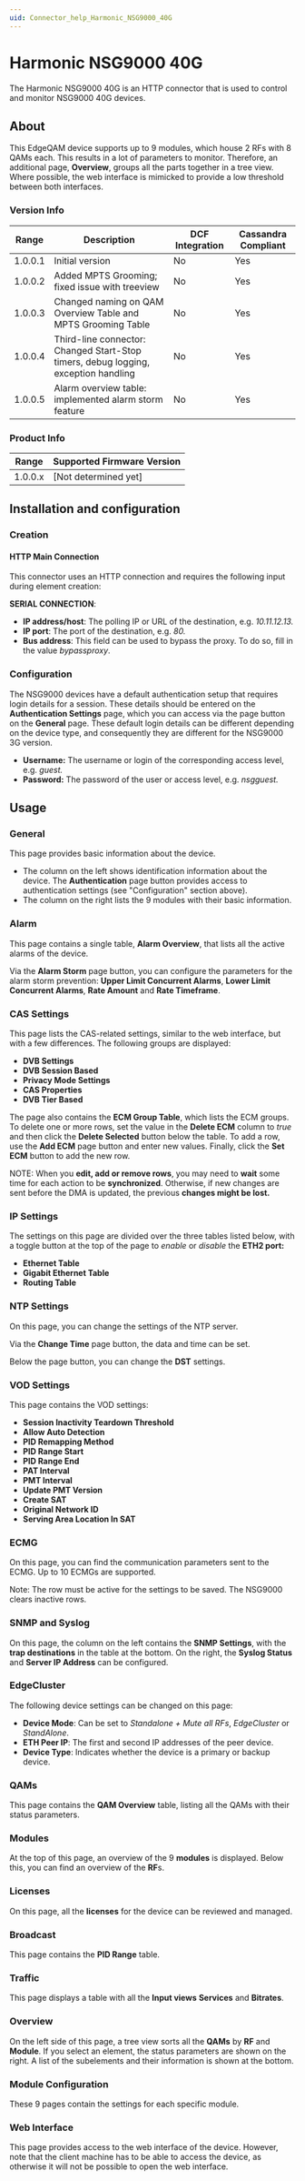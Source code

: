 ```yaml
---
uid: Connector_help_Harmonic_NSG9000_40G
---
```


# Harmonic NSG9000 40G

The Harmonic NSG9000 40G is an HTTP connector that is used to control and monitor NSG9000 40G devices.

## About

This EdgeQAM device supports up to 9 modules, which house 2 RFs with 8 QAMs each. This results in a lot of parameters to monitor. Therefore, an additional page, **Overview**, groups all the parts together in a tree view. Where possible, the web interface is mimicked to provide a low threshold between both interfaces.

### Version Info

| **Range** | **Description**                                                               | **DCF Integration** | **Cassandra Compliant** |
|------------------|-------------------------------------------------------------------------------|---------------------|-------------------------|
| 1.0.0.1          | Initial version                                                               | No                  | Yes                     |
| 1.0.0.2          | Added MPTS Grooming; fixed issue with treeview                                | No                  | Yes                     |
| 1.0.0.3          | Changed naming on QAM Overview Table and MPTS Grooming Table                  | No                  | Yes                     |
| 1.0.0.4          | Third-line connector: Changed Start-Stop timers, debug logging, exception handling | No                  | Yes                     |
| 1.0.0.5          | Alarm overview table: implemented alarm storm feature                         | No                  | Yes                     |

### Product Info

| Range | Supported Firmware Version |
|------------------|-----------------------------|
| 1.0.0.x          | \[Not determined yet\]      |

## Installation and configuration

### Creation

#### HTTP Main Connection

This connector uses an HTTP connection and requires the following input during element creation:

**SERIAL CONNECTION**:

- **IP address/host**: The polling IP or URL of the destination, e.g. *10.11.12.13.*
- **IP port**: The port of the destination, e.g. *80.*
- **Bus address**: This field can be used to bypass the proxy. To do so, fill in the value *bypassproxy*.

### Configuration

The NSG9000 devices have a default authentication setup that requires login details for a session. These details should be entered on the **Authentication Settings** page, which you can access via the page button on the **General** page. These default login details can be different depending on the device type, and consequently they are different for the NSG9000 3G version.

- **Username:** The username or login of the corresponding access level, e.g. *guest.*
- **Password:** The password of the user or access level, e.g. *nsgguest.*

## Usage

### General

This page provides basic information about the device.

- The column on the left shows identification information about the device. The **Authentication** page button provides access to authentication settings (see "Configuration" section above).
- The column on the right lists the 9 modules with their basic information.

### Alarm

This page contains a single table, **Alarm Overview**, that lists all the active alarms of the device.

Via the **Alarm Storm** page button, you can configure the parameters for the alarm storm prevention: **Upper Limit Concurrent Alarms**, **Lower Limit Concurrent Alarms**, **Rate Amount** and **Rate Timeframe**.

### CAS Settings

This page lists the CAS-related settings, similar to the web interface, but with a few differences. The following groups are displayed:

- **DVB Settings**
- **DVB Session Based**
- **Privacy Mode Settings**
- **CAS Properties**
- **DVB Tier Based**

The page also contains the **ECM Group Table**, which lists the ECM groups. To delete one or more rows, set the value in the **Delete ECM** column to *true* and then click the **Delete Selected** button below the table. To add a row, use the **Add ECM** page button and enter new values. Finally, click the **Set ECM** button to add the new row.

NOTE: When you **edit, add or remove rows**, you may need to **wait** some time for each action to be **synchronized**. Otherwise, if new changes are sent before the DMA is updated, the previous **changes might be lost.**

### IP Settings

The settings on this page are divided over the three tables listed below, with a toggle button at the top of the page to *enable* or *disable* the **ETH2 port:**

- **Ethernet Table**
- **Gigabit Ethernet Table**
- **Routing Table**

### NTP Settings

On this page, you can change the settings of the NTP server.

Via the **Change Time** page button, the data and time can be set.

Below the page button, you can change the **DST** settings.

### VOD Settings

This page contains the VOD settings:

- **Session Inactivity Teardown Threshold**
- **Allow Auto Detection**
- **PID Remapping Method**
- **PID Range Start**
- **PID Range End**
- **PAT Interval**
- **PMT Interval**
- **Update PMT Version**
- **Create SAT**
- **Original Network ID**
- **Serving Area Location In SAT**

### ECMG

On this page, you can find the communication parameters sent to the ECMG. Up to 10 ECMGs are supported.

Note: The row must be active for the settings to be saved. The NSG9000 clears inactive rows.

### SNMP and Syslog

On this page, the column on the left contains the **SNMP Settings**, with the **trap destinations** in the table at the bottom. On the right, the **Syslog Status** and **Server IP Address** can be configured.

### EdgeCluster

The following device settings can be changed on this page:

- **Device Mode**: Can be set to *Standalone + Mute all RFs*, *EdgeCluster* or *StandAlone*.
- **ETH Peer IP**: The first and second IP addresses of the peer device.
- **Device Type**: Indicates whether the device is a primary or backup device.

### QAMs

This page contains the **QAM Overview** table, listing all the QAMs with their status parameters.

### Modules

At the top of this page, an overview of the 9 **modules** is displayed. Below this, you can find an overview of the **RF**s.

### Licenses

On this page, all the **licenses** for the device can be reviewed and managed.

### Broadcast

This page contains the **PID Range** table.

### Traffic

This page displays a table with all the **Input views** **Services** and **Bitrates**.

### Overview

On the left side of this page, a tree view sorts all the **QAMs** by **RF** and **Module**. If you select an element, the status parameters are shown on the right. A list of the subelements and their information is shown at the bottom.

### Module Configuration

These 9 pages contain the settings for each specific module.

### Web Interface

This page provides access to the web interface of the device. However, note that the client machine has to be able to access the device, as otherwise it will not be possible to open the web interface.
